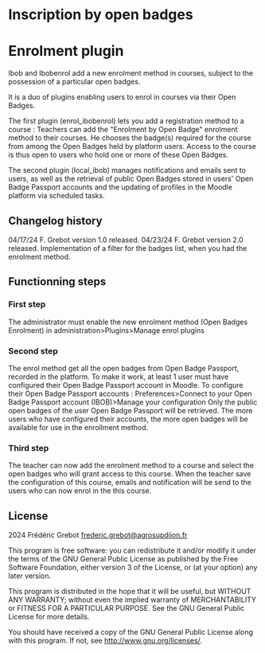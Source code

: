 # Inscription by open badges #
# Enrolment plugin #

Ibob and Ibobenrol add a new enrolment method in courses, subject to the possession of a particular open badges.

It is a duo of plugins enabling users to enrol in courses via their Open Badges.

The first plugin (enrol_ibobenrol) lets you add a registration method to a course :
Teachers can add the "Enrolment by Open Badge" enrolment method to their courses.
He chooses the badge(s) required for the course from among the Open Badges held by platform users.
Access to the course is thus open to users who hold one or more of these Open Badges.

The second plugin (local_ibob) manages notifications and emails sent to users, as well as the retrieval of public Open Badges stored in users' Open Badge Passport accounts and the updating of profiles in the Moodle platform via scheduled tasks.

## Changelog history ##
04/17/24  F. Grebot      version 1.0 released.
04/23/24  F. Grebot      version 2.0 released.
                         Implementation of a filter for the badges list, when you had the enrolment method.

## Functionning steps ##
### First step ###
The administrator must enable the new enrolment method (Open Badges Enrolment) in administration>Plugins>Manage enrol plugins
### Second step ###
The enrol method get all the open badges from Open Badge Passport, recorded in the platform.
To make it work, at least 1 user must have configured their Open Badge Passport account in Moodle.
To configure their Open Badge Passport accounts : Preferences>Connect to your Open Badge Passport account (IBOB)>Manage your configuration
Only the public open badges of the user Open Badge Passport will be retrieved.
The more users who have configured their accounts, the more open badges will be available for use in the enrollment method.
### Third step ###
The teacher can now add the enrolment method to a course and select the open badges who will grant access to this course.
When the teacher save the configuration of this course, emails and notification will be send to the users who can now enrol in the this course.

## License ##

2024 Frédéric Grebot <frederic.grebot@agrosupdijon.fr>

This program is free software: you can redistribute it and/or modify it under
the terms of the GNU General Public License as published by the Free Software
Foundation, either version 3 of the License, or (at your option) any later
version.

This program is distributed in the hope that it will be useful, but WITHOUT ANY
WARRANTY; without even the implied warranty of MERCHANTABILITY or FITNESS FOR A
PARTICULAR PURPOSE.  See the GNU General Public License for more details.

You should have received a copy of the GNU General Public License along with
this program.  If not, see <http://www.gnu.org/licenses/>.

